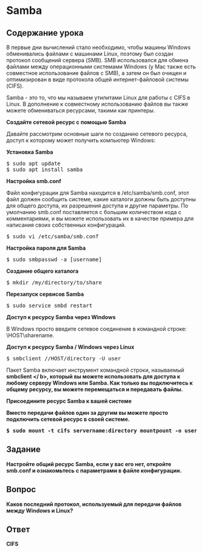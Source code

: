 # Samba

## Содержание урока

В первые дни вычислений стало необходимо, чтобы машины Windows обменивались файлами с машинами Linux, поэтому был создан протокол сообщений сервера (SMB). SMB использовался для обмена файлами между операционными системами Windows (у Mac также есть совместное использование файлов с SMB), а затем он был очищен и оптимизирован в виде протокола общей интернет-файловой системы (CIFS).

Samba - это то, что мы называем утилитами Linux для работы с CIFS в Linux. В дополнение к совместному использованию файлов вы также можете обмениваться ресурсами, такими как принтеры.

<b>Создайте сетевой ресурс с помощью Samba</b>

Давайте рассмотрим основные шаги по созданию сетевого ресурса, доступ к которому может получить компьютер Windows:

<b>Установка Samba</b>

<pre>$ sudo apt update
$ sudo apt install samba</pre>

<b>Настройка smb.conf</b>

Файл конфигурации для Samba находится в /etc/samba/smb.conf, этот файл должен сообщить системе, какие каталоги должны быть доступны для общего доступа, их разрешения доступа и другие параметры. По умолчанию smb.conf поставляется с большим количеством кода с комментариями, и вы можете использовать их в качестве примера для написания своих собственных конфигураций.

<pre>$ sudo vi /etc/samba/smb.conf</pre>

<b>Настройка пароля для Samba</b>

<pre>$ sudo smbpasswd -a [username]</pre>

<b>Создание общего каталога</b>

<pre>$ mkdir /my/directory/to/share</pre>

<b>Перезапуск сервисов Samba</b>

<pre>$ sudo service smbd restart</pre>

<b>Доступ к ресурсу Samba через Windows</b>

В Windows просто введите сетевое соединение в командной строке: \\HOST\sharename.

<b>Доступ к ресурсу Samba / Windows через Linux</b>

<pre>$ smbclient //HOST/directory -U user</pre>

Пакет Samba включает инструмент командной строки, называемый <b> smbclient </ b>, который вы можете использовать для доступа к любому серверу Windows или Samba. Как только вы подключитесь к общему ресурсу, вы можете перемещаться и передавать файлы.

<b>Присоедините ресурс Samba к вашей системе</b>

Вместо передачи файлов один за другим вы можете просто подключить сетевой ресурс в своей системе.

<pre>$ sudo mount -t cifs servername:directory mountpount -o user=username,pass=password</pre>

## Задание

Настройте общий ресурс Samba, если у вас его нет, откройте smb.conf и ознакомьтесь с параметрами в файле конфигурации.

## Вопрос

Каков последний протокол, используемый для передачи файлов между Windows и Linux?

## Ответ

CIFS

